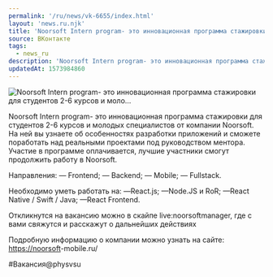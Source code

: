 ```yaml
---
permalink: '/ru/news/vk-6655/index.html'
layout: 'news.ru.njk'
title: 'Noorsoft Intern program- это инновационная программа стажировки для студентов 2-6 курсов и моло'
source: ВКонтакте
tags:
  - news_ru
description: 'Noorsoft Intern program- это инновационная программа стажировки для студентов 2-6 курсов и моло…'
updatedAt: 1573984860
---
```

![Noorsoft Intern program- это инновационная программа стажировки для студентов 2-6 курсов и моло…](https://sun9-41.userapi.com/impf/c854224/v854224173/1744ea/AEOHeadklHo.jpg?size=1280x730&quality=96&proxy=1&sign=504beac3dba0308640e005dd3d61e6f4&c_uniq_tag=P4bR3vj1hHyi6cq7jdJgE_cTsKu0uK5C4xYo5W1rVgk&type=album)

Noorsoft Intern program- это инновационная программа стажировки для студентов 2-6 курсов и молодых специалистов от компании Noorsoft. На ней вы узнаете об особенностях разработки приложений и сможете поработать над реальными проектами под руководством ментора.
Участие в программе оплачивается, лучшие участники смогут продолжить работу в Noorsoft.

Направления:
— Frontend;
— Backend;
— Mobile;
— Fullstack.

Необходимо уметь работать на:
—React.js;
—Node.JS и RoR;
—React Native / Swift / Java;
—React Frontend.

Откликнутся на вакансию можно в скайпе live:noorsoftmanager, где с вами свяжутся и расскажут о дальнейших действиях

Подробную информацию о компании можно узнать на сайте: [https://noorsoft](https://noorsoft)-mobile.ru/

#Вакансия@physvsu
